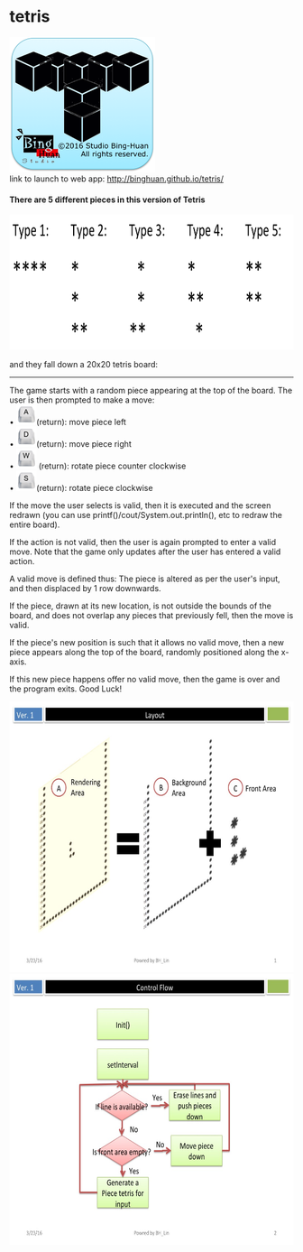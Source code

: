 # tetris


<img src="Icon.png" width="auto" height="240"><br/>
link to launch to web app: <a href="http://binghuan.github.io/tetris/" target="_blank">http://binghuan.github.io/tetris/</a>

#### There are 5 different pieces in this version of Tetris


<img src="images/pieceType.png" width="auto" height="240px">


and they fall down a 20x20 tetris board:

--------------------------------------------------------------------------------

The game starts with a random piece appearing at the top of the board. The user is then prompted to make a move: <br/>
• <img src="images/key_a.png" width="36px">(return): move piece left<br/>
• <img src="images/key_d.png" width="36px">(return): move piece right <br/>
• <img src="images/key_w.png" width="36px"> (return): rotate piece counter clockwise <br/>
• <img src="images/key_s.png" width="36px">(return): rotate piece clockwise<br/>

If the move the user selects is valid, then it is executed and the screen redrawn (you can use printf()/cout/System.out.println(), etc to redraw the entire board).

If the action is not valid, then the user is again prompted to enter a valid move. Note that the game only updates after the user has entered a valid action.

A valid move is defined thus: The piece is altered as per the user's input, and then displaced by 1 row downwards.

If the piece, drawn at its new location, is not outside the bounds of the board, and does not overlap any pieces that previously fell, then the move is valid.

If the piece's new position is such that it allows no valid move, then a new piece appears along the top of the board, randomly positioned along the x-axis.

If this new piece happens offer no valid move, then the game is over and the program exits. Good Luck!

<img src="images/Slide1.jpg" width="auto" height="480px"><br/>
<img src="images/Slide2.jpg" width="auto" height="480px"><br/>